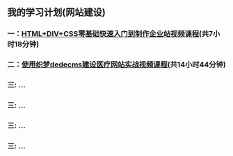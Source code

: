 ##  我的学习计划(网站建设)

### 一：[HTML+DIV+CSS零基础快速入门到制作企业站视频课程](https://github.com/shallran/mylife/blob/master/first.md)(共7小时18分钟)


### 二：[使用织梦dedecms建设医疗网站实战视频课程](https://github.com/shallran/mylife/blob/master/second.md)(共14小时44分钟)


### 三: ...
### 三: ...
### 三: ...
### 三: ...


